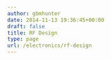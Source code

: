 ```yaml
---
author: gbmhunter
date: 2014-11-13 19:36:45+00:00
draft: false
title: RF Design
type: page
url: /electronics/rf-design
---
```

